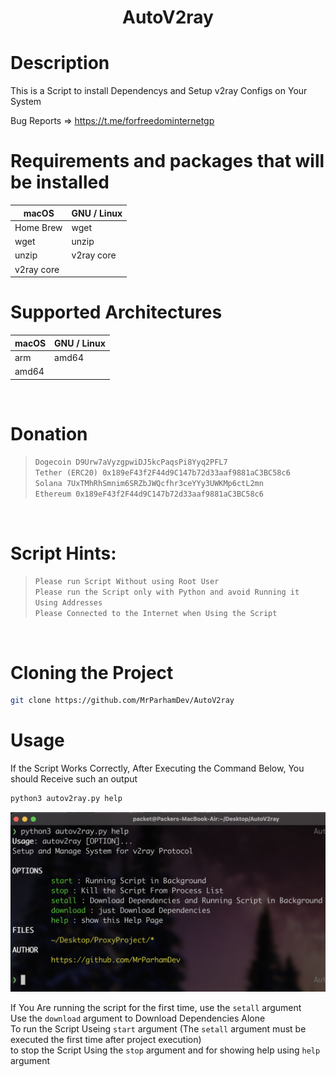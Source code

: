 <h1 align="center"> ‍AutoV2ray <br>
 
 


# Description
This is a Script to install Dependencys and Setup v2ray Configs on Your System <br>
 
 Bug Reports => https://t.me/forfreedominternetgp
 
 # Requirements and packages that will be installed
| macOS        | GNU / Linux |
| -----------  | ----------  |
| Home Brew    | wget        |   
| wget         | unzip       |
| unzip        | v2ray core  |
| v2ray core   |             |

 
 
# Supported Architectures
| macOS       | GNU / Linux |
| ----------- | ----------|
| arm         |  amd64    |   
| amd64       |           |

<br>
 
 
# Donation <br>
> `Dogecoin D9Urw7aVyzgpwiDJ5kcPaqsPi8Yyq2PFL7` <br>
> `Tether (ERC20) 0x189eF43f2F44d9C147b72d33aaf9881aC3BC58c6` <br>
> `Solana 7UxTMhRhSmnim6SRZbJWQcfhr3ceYYy3UWKMp6ctL2mn` <br>
> `Ethereum ‍‍‍‍‍‍0x189eF43f2F44d9C147b72d33aaf9881aC3BC58c6` <br>

<br> 
 
# Script Hints:
> `Please run Script Without using Root User` <br>
> `Please run the Script only with Python and avoid Running it Using Addresses`<br>
> `Please Connected to the Internet when Using the Script`

<br>

# Cloning the Project
```bash
git clone https://github.com/MrParhamDev/AutoV2ray
```

# Usage
If the Script Works Correctly, After Executing the Command Below, You should Receive such an output

 ```bash
 python3 autov2ray.py help
 ```
 
 
 ![Sample](READMEPIC.png)
 
 If You Are running the script for the first time, use the `setall` argument<br>
 Use the `download` argument to Download Dependencies Alone<br>
 To run the Script Useing `start` argument (The `setall` argument must be executed the first time after project execution)<br>
 to stop the Script Using the `stop` argument and for showing help using `help` argument<br>
